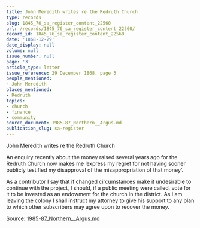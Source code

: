 ```yaml
---
title: John Meredith writes re the Redruth Church
type: records
slug: 1845_76_sa_register_content_22560
url: /records/1845_76_sa_register_content_22560/
record_id: 1845_76_sa_register_content_22560
date: '1868-12-29'
date_display: null
volume: null
issue_number: null
page: '3'
article_type: letter
issue_reference: 29 December 1868, page 3
people_mentioned:
- John Meredith
places_mentioned:
- Redruth
topics:
- church
- finance
- community
source_document: 1985-87_Northern__Argus.md
publication_slug: sa-register
---
```


John Meredith writes re the Redruth Church

An enquiry recently about the money raised several years ago for the Redruth Church now makes me ‘express my regret for not having sooner publicly testified my disapproval of the misappropriation of that money’.

As a contributor I say that if changed circumstances make it undesirable to continue with the project, I should, if a public meeting were called, vote for it to be invested as an endowment for the church in the district.  As I am leaving the colony I shall instruct my attorney to give his support to any plan to which other subscribers may agree upon to recover the money.

Source: [1985-87_Northern__Argus.md](/downloads/markdown/1985-87_Northern__Argus.md)

